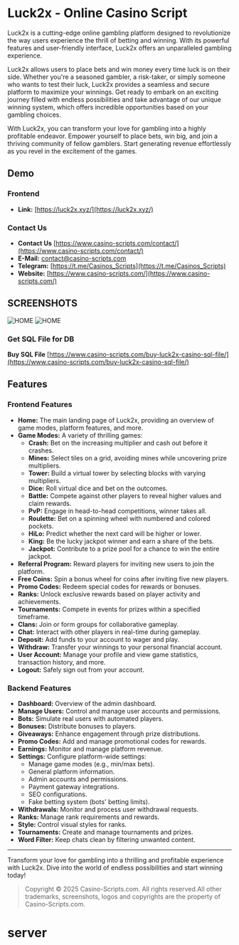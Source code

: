 # Luck2x - Online Casino Script

Luck2x is a cutting-edge online gambling platform designed to revolutionize the way users experience the thrill of betting and winning. With its powerful features and user-friendly interface, Luck2x offers an unparalleled gambling experience.

Luck2x allows users to place bets and win money every time luck is on their side. Whether you're a seasoned gambler, a risk-taker, or simply someone who wants to test their luck, Luck2x provides a seamless and secure platform to maximize your winnings. Get ready to embark on an exciting journey filled with endless possibilities and take advantage of our unique winning system, which offers incredible opportunities based on your gambling choices.

With Luck2x, you can transform your love for gambling into a highly profitable endeavor. Empower yourself to place bets, win big, and join a thriving community of fellow gamblers. Start generating revenue effortlessly as you revel in the excitement of the games.

## Demo

### Frontend

- **Link:** [https://luck2x.xyz/](https://luck2x.xyz/)

### Contact Us
- **Contact Us** [https://www.casino-scripts.com/contact/](https://www.casino-scripts.com/contact/)
- **E-Mail:** [contact@casino-scripts.com](mailto:contact@casino-scripts.com)
- **Telegram:** [https://t.me/Casinos_Scripts](https://t.me/Casinos_Scripts)
- **Website:** [https://www.casino-scripts.com/](https://www.casino-scripts.com/)

## SCREENSHOTS 
![HOME](https://i.ibb.co/gg7n2rf/Luck2x-1.jpg "HOME")
![HOME](https://i.ibb.co/MMh0YR1/Luck2x-2.jpg "HOME")

### Get SQL File for DB
**Buy SQL File** [https://www.casino-scripts.com/buy-luck2x-casino-sql-file/](https://www.casino-scripts.com/buy-luck2x-casino-sql-file/)

## Features

### Frontend Features

- **Home:** The main landing page of Luck2x, providing an overview of game modes, platform features, and more.
- **Game Modes:** A variety of thrilling games:
  - **Crash:** Bet on the increasing multiplier and cash out before it crashes.
  - **Mines:** Select tiles on a grid, avoiding mines while uncovering prize multipliers.
  - **Tower:** Build a virtual tower by selecting blocks with varying multipliers.
  - **Dice:** Roll virtual dice and bet on the outcomes.
  - **Battle:** Compete against other players to reveal higher values and claim rewards.
  - **PvP:** Engage in head-to-head competitions, winner takes all.
  - **Roulette:** Bet on a spinning wheel with numbered and colored pockets.
  - **HiLo:** Predict whether the next card will be higher or lower.
  - **King:** Be the lucky jackpot winner and earn a share of the bets.
  - **Jackpot:** Contribute to a prize pool for a chance to win the entire jackpot.
- **Referral Program:** Reward players for inviting new users to join the platform.
- **Free Coins:** Spin a bonus wheel for coins after inviting five new players.
- **Promo Codes:** Redeem special codes for rewards or bonuses.
- **Ranks:** Unlock exclusive rewards based on player activity and achievements.
- **Tournaments:** Compete in events for prizes within a specified timeframe.
- **Clans:** Join or form groups for collaborative gameplay.
- **Chat:** Interact with other players in real-time during gameplay.
- **Deposit:** Add funds to your account to wager and play.
- **Withdraw:** Transfer your winnings to your personal financial account.
- **User Account:** Manage your profile and view game statistics, transaction history, and more.
- **Logout:** Safely sign out from your account.

### Backend Features

- **Dashboard:** Overview of the admin dashboard.
- **Manage Users:** Control and manage user accounts and permissions.
- **Bots:** Simulate real users with automated players.
- **Bonuses:** Distribute bonuses to players.
- **Giveaways:** Enhance engagement through prize distributions.
- **Promo Codes:** Add and manage promotional codes for rewards.
- **Earnings:** Monitor and manage platform revenue.
- **Settings:** Configure platform-wide settings:
  - Manage game modes (e.g., min/max bets).
  - General platform information.
  - Admin accounts and permissions.
  - Payment gateway integrations.
  - SEO configurations.
  - Fake betting system (bots' betting limits).
- **Withdrawals:** Monitor and process user withdrawal requests.
- **Ranks:** Manage rank requirements and rewards.
- **Style:** Control visual styles for ranks.
- **Tournaments:** Create and manage tournaments and prizes.
- **Word Filter:** Keep chats clean by filtering unwanted content.

---

Transform your love for gambling into a thrilling and profitable experience with Luck2x. Dive into the world of endless possibilities and start winning today!

> Copyright © 2025 Casino-Scripts.com. All rights reserved.All other trademarks, screenshots, logos and copyrights are the property of Casino-Scripts.com.
# server
